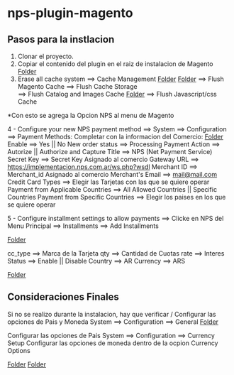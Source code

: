 # nps-plugin-magento

## Pasos para la instlacion
1. Clonar el proyecto.
2. Copiar el contenido del plugin en el raiz de instalacion de Magento
[Folder](https://developers.nps.com.ar/images/images/screenshot_plugins/magento_1.7_1.9/1.png)
3. Erase all cache
  system ==> Cache Management 
[Folder](https://developers.nps.com.ar/images/images/screenshot_plugins/magento_1.7_1.9/2.png)
[Folder](https://developers.nps.com.ar/images/images/screenshot_plugins/magento_1.7_1.9/3.png)
  ==> Flush Magento Cache
  ==> Flush Cache Storage    
	==> Flush Catalog and Images Cache
[Folder](https://developers.nps.com.ar/images/images/screenshot_plugins/magento_1.7_1.9/4.png)
  ==> Flush Javascript/css Cache

*Con esto se agrega la Opcion NPS al menu de Magento

4 - Configure your new NPS payment method ==> System ==> Configuration ==>  Payment Methods:
Completar con la informacion del Comercio:
[Folder](https://developers.nps.com.ar/images/images/screenshot_plugins/magento_1.7_1.9/5.png)
Enable ==> Yes   ||  No
New order status  ==> Processing
Payment Action ==> Autorize  || Authorize and Capture
Title  ==> NPS (Net Payment Service)
Secret Key  ==> Secret Key Asignado al comercio
Gateway URL ==> https://implementacion.nps.com.ar/ws.php?wsdl
Merchant ID  ==>  Merchant_id Asignado al comercio
Merchant's Email ==> mail@mail.com
Credit Card Types ==> Elegir las Tarjetas con las que se quiere operar
Payment from Applicable Countries ==> All Allowed Countries  || Specific Countries
Payment from Specific Countries ==> Elegir los paises en los que se quiere operar

5 - Configure installment settings to allow payments ==> Clicke en NPS del Menu Principal ==> Installments ==> Add Installments 

[Folder](https://developers.nps.com.ar/images/images/screenshot_plugins/magento_1.7_1.9/6.png)

cc_type ==> Marca de la Tarjeta
qty ==> Cantidad de Cuotas
rate ==> Interes
Status ==> Enable   ||   Disable
Country ==> AR
Currency ==> ARS

[Folder](https://developers.nps.com.ar/images/images/screenshot_plugins/magento_1.7_1.9/7.png)

## Consideraciones Finales

Si no se realizo durante la instalacion, hay que verificar / Configurar las opciones de Pais y Moneda
System ==> Configuration ==> General
[Folder](https://developers.nps.com.ar/images/images/screenshot_plugins/magento_1.7_1.9/8.png)

Configurar las opciones de Pais
System ==> Configuration ==> Currency Setup
Configurar las opciones de moneda dentro de la ocpion Currency Options

[Folder](https://developers.nps.com.ar/images/images/screenshot_plugins/magento_1.7_1.9/9.png)
[Folder](https://developers.nps.com.ar/images/images/screenshot_plugins/magento_1.7_1.9/10.png)




